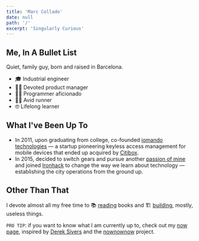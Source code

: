 ```yaml
---
title: 'Marc Collado'
date: null
path: '/'
excerpt: 'Singularly Curious'
---
```


## Me, In A Bullet List

Quiet, family guy, born and raised in Barcelona.

- 🎓 Industrial engineer
- 🤹‍♂️ Devoted product manager
- 👨‍💻 Programmer aficionado
- 🏃‍♂️ Avid runner
- 🤓 Lifelong learner

## What I've Been Up To

- In 2011, upon graduating from college, co-founded [iomando technologies](/work/iomando) — a startup pioneering keyless access management for mobile devices that ended up acquired by [Citibox](https://citibox.com).
- In 2015, decided to switch gears and pursue another [passion of mine](/tags/education/) and joined [Ironhack](/work/ironhack) to change the way we learn about technology — establishing the city operations from the ground up.

## Other Than That

I devote almost all my free time to 📚 [reading](/tags/books) books and 🏗 [building](/work/pansa), mostly, useless things.

`PRO TIP`: if you want to know what I am currently up to, check out my [now page](/now), inspired by [Derek Sivers](https://twitter.com/sivers) and the [nownownow](https://nownownow.com/) project.
